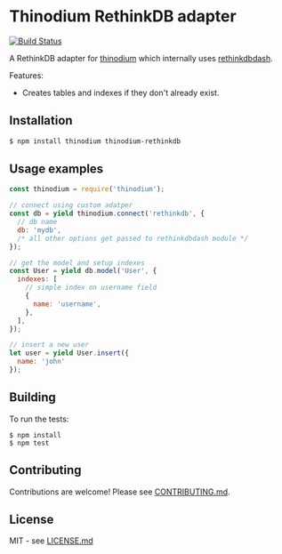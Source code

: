 # Thinodium RethinkDB adapter

[![Build Status](https://travis-ci.org/hiddentao/thinodium-rethinkdb.svg?branch=master)](http://travis-ci.org/hiddentao/thinodium-rethinkdb)

A RethinkDB adapter for [thinodium](https://github.com/hiddentao/thinodium) 
which internally uses [rethinkdbdash](https://github.com/neumino/rethinkdbdash).

Features:

* Creates tables and indexes if they don't already exist.

## Installation

```bash
$ npm install thinodium thinodium-rethinkdb
```

## Usage examples

```js
const thinodium = require('thinodium');

// connect using custom adatper
const db = yield thinodium.connect('rethinkdb', {
  // db name
  db: 'mydb',
  /* all other options get passed to rethinkdbdash module */
});

// get the model and setup indexes
const User = yield db.model('User', {
  indexes: [
    // simple index on username field
    {
      name: 'username',
    },
  ],
});

// insert a new user
let user = yield User.insert({
  name: 'john'
});
```

## Building

To run the tests:

    $ npm install
    $ npm test

## Contributing

Contributions are welcome! Please see [CONTRIBUTING.md](https://github.com/hiddentao/thinodium-rethinkdb/blob/master/CONTRIBUTING.md).

## License

MIT - see [LICENSE.md](https://github.com/hiddentao/thinodium-rethinkdb/blob/master/LICENSE.md)



